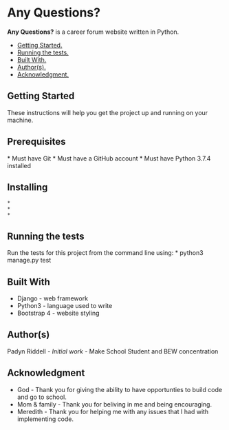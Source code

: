 # Any Questions?

<b>Any Questions?</b> is a career forum website written in Python.

* [ Getting Started. ](#start)
* [ Running the tests. ](#test)
* [ Built With. ](#built)
* [ Author(s). ](#author(s))
* [ Acknowledgment. ](#credit)

<a name="start"></a>
## Getting Started

These instructions will help you get the project up and running on your machine.

<h2>Prerequisites</h2>
* Must have Git
* Must have a GitHub account
* Must have Python 3.7.4 installed

<h2>Installing</h2>

    *
    *
    *

<a name="test"></a>
## Running the tests

Run the tests for this project from the command line using:
    * python3 manage.py test

<a name="built"></a>
## Built With

* Django - web framework
* Python3 - language used to write
* Bootstrap 4 - website styling

<a name="author(s)"></a>
## Author(s)

Padyn Riddell - <i>Initial work</i> - Make School Student and BEW concentration

<a name="credit"></a>
## Acknowledgment

* God - Thank you for giving the ability to have opportunties to build code and go to school.
* Mom & family - Thank you for beliving in me and being encouraging.
* Meredith - Thank you for helping me with any issues that I had with implementing code.
 